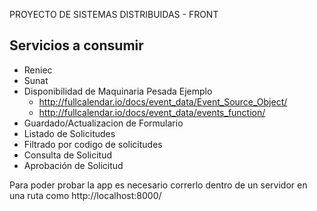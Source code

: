 PROYECTO DE SISTEMAS DISTRIBUIDAS - FRONT

Servicios a consumir
---------------------

* Reniec
* Sunat
* Disponibilidad de Maquinaria Pesada
  Ejemplo
  - http://fullcalendar.io/docs/event_data/Event_Source_Object/
  - http://fullcalendar.io/docs/event_data/events_function/
* Guardado/Actualizacion de Formulario
* Listado de Solicitudes
* Filtrado por codigo de solicitudes
* Consulta de Solicitud
* Aprobación de Solicitud

Para poder probar la app es necesario correrlo dentro de un servidor en una ruta como http://localhost:8000/